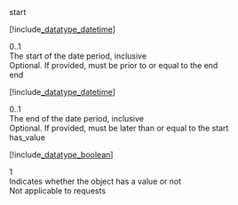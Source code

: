<div class="property">
    <div class="name">start</div>
    <div class="type">

[!include[_datatype_datetime](_datatype_datetime.md)]
</div>
    <div class="occurs">0..1</div>
    <div class="description">The start of the date period, inclusive</div>
    <div class="validation">Optional. If provided, must be prior to or equal to the end</div>
</div>
<div class="property">
    <div class="name">end</div>
    <div class="type">

[!include[_datatype_datetime](_datatype_datetime.md)]
</div>
    <div class="occurs">0..1</div>
    <div class="description">The end of the date period, inclusive</div>
    <div class="validation">Optional. If provided, must be later than or equal to the start</div>
</div>
<div class="property">
    <div class="name">has_value</div>
    <div class="type">

[!include[_datatype_boolean](_datatype_boolean.md)]
</div>
    <div class="occurs">1</div>
    <div class="description">Indicates whether the object has a value or not</div>
    <div class="validation">Not applicable to requests</div>
</div>